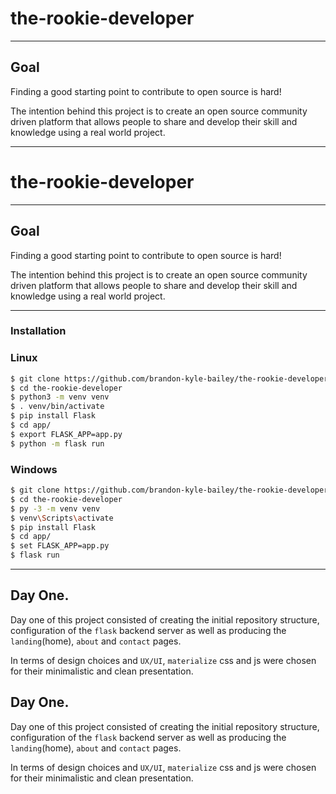 # the-rookie-developer
---
## Goal

Finding a good starting point to contribute to open source is hard!

The intention behind this project is to create an open source community driven platform that allows people to share and develop their skill and knowledge using a real world project.

---
# the-rookie-developer
---
## Goal

Finding a good starting point to contribute to open source is hard!

The intention behind this project is to create an open source community driven platform that allows people to share and develop their skill and knowledge using a real world project.

---
### Installation

### Linux
```sh
$ git clone https://github.com/brandon-kyle-bailey/the-rookie-developer.git
$ cd the-rookie-developer
$ python3 -m venv venv
$ . venv/bin/activate
$ pip install Flask
$ cd app/
$ export FLASK_APP=app.py
$ python -m flask run
```
### Windows
```sh
$ git clone https://github.com/brandon-kyle-bailey/the-rookie-developer.git
$ cd the-rookie-developer
$ py -3 -m venv venv
$ venv\Scripts\activate
$ pip install Flask
$ cd app/
$ set FLASK_APP=app.py
$ flask run
```
---
## Day One.

Day one of this project consisted of creating the initial repository structure, configuration of the `flask` backend server as well as producing the `landing`(home), `about` and `contact` pages.

In terms of design choices and `UX/UI`, `materialize` css and js were chosen for their minimalistic and clean presentation.



## Day One.

Day one of this project consisted of creating the initial repository structure, configuration of the `flask` backend server as well as producing the `landing`(home), `about` and `contact` pages.

In terms of design choices and `UX/UI`, `materialize` css and js were chosen for their minimalistic and clean presentation.


